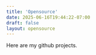 ```yaml
---
title: 'Opensource'
date: 2025-06-16T19:44:22-07:00
draft: false
layout: opensource
---
```


Here are my github projects.